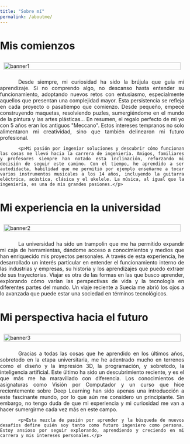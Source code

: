 ```yaml
---
title: "Sobre mí"
permalink: /aboutme/
---
```


<style>
  body {
    margin: 0;
    padding: 0;
  }
  .container {
    width: 100%;
    padding-left: 0px;
    padding-right: 0px;
    text-align: justify;
    text-indent: 50px;
  }
</style>

# Mis comienzos

<div style="display: flex; justify-content: center;">
  <img src="../../assets/images/bannerComienzos.webp" alt="banner1" style="width: 100%; height: auto; margin: 10px;">
</div>

<div class="container">
    <p>Desde siempre, mi curiosidad ha sido la brújula que guía mi aprendizaje. Si no comprendo algo, no descanso hasta entender su funcionamiento, adoptando nuevos retos con entusiasmo, especialmente aquellos que presentan una complejidad mayor. Esta persistencia se refleja en cada proyecto o pasatiempo que comienzo. Desde pequeño, empecé construyendo maquetas, resolviendo puzles, sumergiéndome en el mundo de la pintura y las artes plásticas... En resumen, el regalo perfecto de mi yo con 5 años eran los antiguos "Meccano". Estos intereses tempranos no solo alimentaron mi creatividad, sino que también delinearon mi futuro profesional.</p>

    <p>Mi pasión por ingeniar soluciones y descubrir cómo funcionan las cosas me llevó hacia la carrera de ingeniería. Amigos, familiares y profesores siempre han notado esta inclinación, reforzando mi decisión de seguir este camino. Con el tiempo, he aprendido a ser autodidacta, habilidad que me permitió por ejemplo enseñarme a tocar varios instrumentos musicales a los 14 años, incluyendo la guitarra eléctrica, acústica, clásica y el ukelele. La música, al igual que la ingeniería, es una de mis grandes pasiones.</p>
</div>

# Mi experiencia en la universidad

<div style="display: flex; justify-content: center;">
  <img src="../../assets/images/bannerUniversidad.webp" alt="banner2" style="width: 100%; height: auto; margin: 10px;">
</div>

<div class="container">
    <p>La universidad ha sido un trampolín que me ha permitido expandir mi caja de herramientas, dándome acceso a conocimientos y medios que han enriquecido mis proyectos personales. A través de esta experiencia, he desarrollado un interés particular en entender el funcionamiento interno de las industrias y empresas, su historia y los aprendizajes que puedo extraer de sus trayectorias. Viajar es otra de las formas en las que busco aprender, explorando cómo varían las perspectivas de vida y la tecnología en diferentes partes del mundo. Un viaje reciente a Suecia me abrió los ojos a lo avanzada que puede estar una sociedad en términos tecnológicos.</p>
</div>

# Mi perspectiva hacia el futuro

<div style="display: flex; justify-content: center;">
  <img src="../../assets/images/bannerFuturo.webp" alt="banner3" style="width: 100%; height: auto; margin: 10px;">
</div>

<div class="container">
    <p>Gracias a todas las cosas que he aprendido en los últimos años, sobretodo en la etapa universitaria, me he adentrado mucho en terrenos como el diseño y la impresión 3D, la programación, y sobretodo, la inteligencia artificial. Este último ha sido un descubrimiento reciente, y es el que más me ha maravillado con diferencia. Los conocimientos de asignaturas como Visión por Computador y un curso que hice recientemente sobre Deep Learning han sido apenas una introducción a este fascinante mundo, por lo que aún me considero un principiante. Sin embargo, no tengo duda de que mi experiencia y mi curiosidad me van a hacer sumergirme cada vez más en este campo.</p>

    <p>Esta mezcla de pasión por aprender y la búsqueda de nuevos desafíos define quién soy tanto como futuro ingeniero como persona. Estoy ansioso por seguir explorando, aprendiendo y creciendo en mi carrera y mis intereses personales.</p>
</div>

